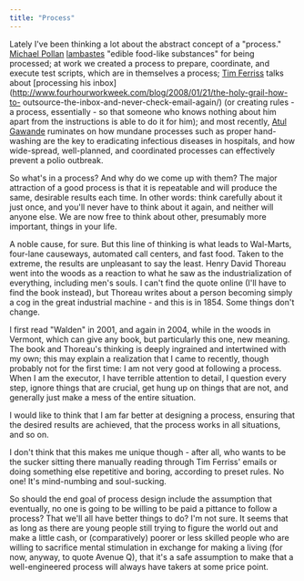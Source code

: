 ```yaml
---
title: "Process"
---
```

Lately I've been thinking a lot about the abstract concept of a "process."
[Michael Pollan](http://www.michaelpollan.com/)
[lambastes](http://www.michaelpollan.com/indefense.php#) "edible food-like
substances" for being processed; at work we created a process to prepare,
coordinate, and execute test scripts, which are in themselves a process; [Tim
Ferriss](http://www.fourhourworkweek.com/blog/) talks about [processing his
inbox](http://www.fourhourworkweek.com/blog/2008/01/21/the-holy-grail-how-to-
outsource-the-inbox-and-never-check-email-again/) (or creating rules - a
process, essentially - so that someone who knows nothing about him apart from
the instructions is able to do it for him); and most recently, [Atul
Gawande](http://www.gawande.com/) ruminates on how mundane processes such as
proper hand-washing are the key to eradicating infectious diseases in
hospitals, and how wide-spread, well-planned, and coordinated processes can
effectively prevent a polio outbreak.

  
So what's in a process? And why do we come up with them? The major attraction
of a good process is that it is repeatable and will produce the same,
desirable results each time. In other words: think carefully about it just
once, and you'll never have to think about it again, and neither will anyone
else. We are now free to think about other, presumably more important, things
in your life.

  
A noble cause, for sure. But this line of thinking is what leads to Wal-Marts,
four-lane causeways, automated call centers, and fast food. Taken to the
extreme, the results are unpleasant to say the least. Henry David Thoreau went
into the woods as a reaction to what he saw as the industrialization of
everything, including men's souls. I can't find the quote online (I'll have to
find the book instead), but Thoreau writes about a person becoming simply a
cog in the great industrial machine - and this is in 1854. Some things don't
change.

  
I first read "Walden" in 2001, and again in 2004, while in the woods in
Vermont, which can give any book, but particularly this one, new meaning. The
book and Thoreau's thinking is deeply ingrained and intertwined with my own;
this may explain a realization that I came to recently, though probably not
for the first time: I am not very good at following a process. When I am the
executor, I have terrible attention to detail, I question every step, ignore
things that are crucial, get hung up on things that are not, and generally
just make a mess of the entire situation.

  
I would like to think that I am far better at designing a process, ensuring
that the desired results are achieved, that the process works in all
situations, and so on.

  
I don't think that this makes me unique though - after all, who wants to be
the sucker sitting there manually reading through Tim Ferriss' emails or doing
something else repetitive and boring, according to preset rules. No one! It's
mind-numbing and soul-sucking.

  
So should the end goal of process design include the assumption that
eventually, no one is going to be willing to be paid a pittance to follow a
process? That we'll all have better things to do? I'm not sure. It seems that
as long as there are young people still trying to figure the world out and
make a little cash, or (comparatively) poorer or less skilled people who are
willing to sacrifice mental stimulation in exchange for making a living (for
now, anyway, to quote Avenue Q), that it's a safe assumption to make that a
well-engineered process will always have takers at some price point.

